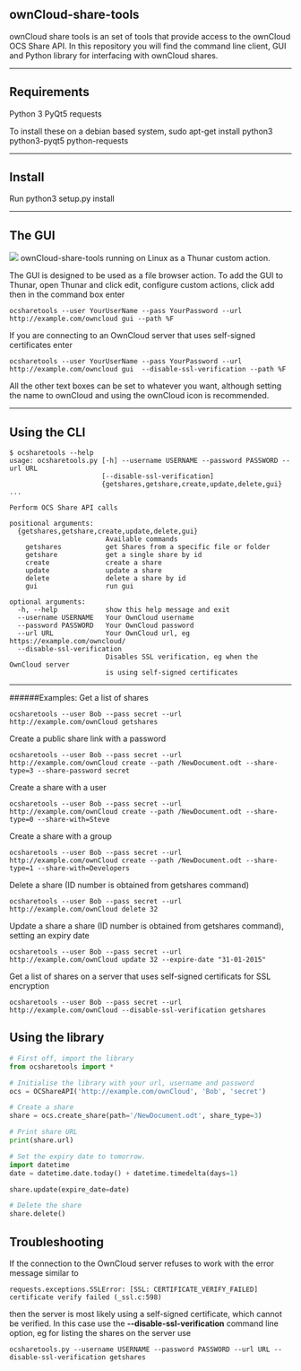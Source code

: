 ## ownCloud-share-tools

ownCloud share tools is an set of tools that provide access to the ownCloud OCS Share API. In this repository you will find the command line client, GUI and Python library for interfacing with ownCloud shares.

***

## Requirements
Python 3
PyQt5
requests

To install these on a debian based system, sudo apt-get install python3 python3-pyqt5 python-requests

***

## Install

Run python3 setup.py install

***

## The GUI

![](http://i.imgur.com/VQ5vG24.png)
ownCloud-share-tools running on Linux as a Thunar custom action.

The GUI is designed to be used as a file browser action.
To add the GUI to Thunar, open Thunar and click edit, configure custom actions, click add then in the command box enter

`ocsharetools --user YourUserName --pass YourPassword --url http://example.com/owncloud gui --path %F`

If you are connecting to an OwnCloud server that uses self-signed certificates enter

`ocsharetools --user YourUserName --pass YourPassword --url http://example.com/owncloud gui  --disable-ssl-verification --path %F`

All the other text boxes can be set to whatever you want, although setting the name to ownCloud and using the ownCloud icon is recommended.

***

## Using the CLI
```
$ ocsharetools --help
usage: ocsharetools.py [-h] --username USERNAME --password PASSWORD --url URL
                       [--disable-ssl-verification]
                       {getshares,getshare,create,update,delete,gui} ...

Perform OCS Share API calls

positional arguments:
  {getshares,getshare,create,update,delete,gui}
                        Available commands
    getshares           get Shares from a specific file or folder
    getshare            get a single share by id
    create              create a share
    update              update a share
    delete              delete a share by id
    gui                 run gui

optional arguments:
  -h, --help            show this help message and exit
  --username USERNAME   Your OwnCloud username
  --password PASSWORD   Your OwnCloud password
  --url URL             Your OwnCloud url, eg https://example.com/owncloud/
  --disable-ssl-verification
                        Disables SSL verification, eg when the OwnCloud server
                        is using self-signed certificates

  ```

***

######Examples:
Get a list of shares

```ocsharetools --user Bob --pass secret --url http://example.com/ownCloud getshares```

Create a public share link with a password

```ocsharetools --user Bob --pass secret --url http://example.com/ownCloud create --path /NewDocument.odt --share-type=3 --share-password secret```

Create a share with a user

```ocsharetools --user Bob --pass secret --url http://example.com/ownCloud create --path /NewDocument.odt --share-type=0 --share-with=Steve```

Create a share with a group

```ocsharetools --user Bob --pass secret --url http://example.com/ownCloud create --path /NewDocument.odt --share-type=1 --share-with=Developers```

Delete a share (ID number is obtained from getshares command)

```ocsharetools --user Bob --pass secret --url http://example.com/ownCloud delete 32```

Update a share a share (ID number is obtained from getshares command), setting an expiry date

```ocsharetools --user Bob --pass secret --url http://example.com/ownCloud update 32 --expire-date "31-01-2015"```

Get a list of shares on a server that uses self-signed certificats for SSL encryption

```ocsharetools --user Bob --pass secret --url http://example.com/ownCloud --disable-ssl-verification getshares```


## Using the library

```python
# First off, import the library
from ocsharetools import *

# Initialise the library with your url, username and password
ocs = OCShareAPI('http://example.com/ownCloud', 'Bob', 'secret')

# Create a share
share = ocs.create_share(path='/NewDocument.odt', share_type=3)

# Print share URL
print(share.url)

# Set the expiry date to tomorrow.
import datetime
date = datetime.date.today() + datetime.timedelta(days=1)

share.update(expire_date=date)

# Delete the share
share.delete()
```

## Troubleshooting

If the connection to the OwnCloud server refuses to work with the error message similar to

```requests.exceptions.SSLError: [SSL: CERTIFICATE_VERIFY_FAILED] certificate verify failed (_ssl.c:598)```

then the server is most likely using a self-signed certificate, which cannot be verified. In this case use the
**--disable-ssl-verification** command line option, eg for listing the shares on the server use

```ocsharetools.py --username USERNAME --password PASSWORD --url URL --disable-ssl-verification getshares```
